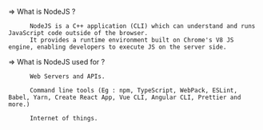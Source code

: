 =>   What is NodeJS ?

          NodeJS is a C++ application (CLI) which can understand and runs JavaScript code outside of the browser.
          It provides a runtime environment built on Chrome's V8 JS engine, enabling developers to execute JS on the server side.


=>   What is NodeJS used for ?

          Web Servers and APIs.

          Command line tools (Eg : npm, TypeScript, WebPack, ESLint, Babel, Yarn, Create React App, Vue CLI, Angular CLI, Prettier and more.)

          Internet of things.
